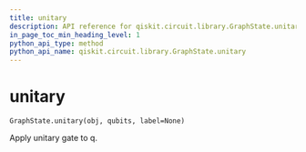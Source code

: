 ```yaml
---
title: unitary
description: API reference for qiskit.circuit.library.GraphState.unitary
in_page_toc_min_heading_level: 1
python_api_type: method
python_api_name: qiskit.circuit.library.GraphState.unitary
---
```


# unitary

<span id="qiskit.circuit.library.GraphState.unitary" />

`GraphState.unitary(obj, qubits, label=None)`

Apply unitary gate to q.


